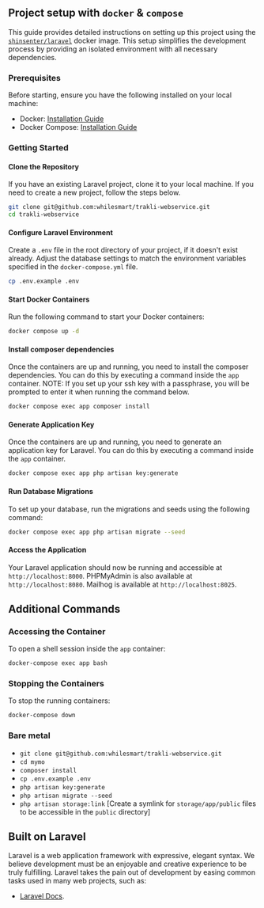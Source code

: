 ## Project setup with `docker` & `compose`

This guide provides detailed instructions on setting up this project using the [`shinsenter/laravel`](https://hub.docker.com/r/shinsenter/php) docker image. This setup simplifies the development process by providing an isolated environment with all necessary dependencies.

### Prerequisites

Before starting, ensure you have the following installed on your local machine:

- Docker: [Installation Guide](https://docs.docker.com/get-docker/)
- Docker Compose: [Installation Guide](https://docs.docker.com/compose/install/)

### Getting Started

#### Clone the Repository

If you have an existing Laravel project, clone it to your local machine. If you need to create a new project, follow the steps below.

```sh
git clone git@github.com:whilesmart/trakli-webservice.git
cd trakli-webservice
```

#### Configure Laravel Environment

Create a `.env` file in the root directory of your project, if it doesn't exist already. Adjust the database settings to match the environment variables specified in the `docker-compose.yml` file.

```sh
cp .env.example .env
```

#### Start Docker Containers

Run the following command to start your Docker containers:

```sh
docker compose up -d
```

#### Install composer dependencies

Once the containers are up and running, you need to install the composer dependencies. You can do this by executing a command inside the `app` container.
NOTE: If you set up your ssh key with a passphrase, you will be prompted to enter it when running the command below.

```sh
docker compose exec app composer install
```

#### Generate Application Key

Once the containers are up and running, you need to generate an application key for Laravel. You can do this by executing a command inside the `app` container.

```sh
docker compose exec app php artisan key:generate
```

#### Run Database Migrations

To set up your database, run the migrations and seeds using the following command:

```sh
docker compose exec app php artisan migrate --seed
```

#### Access the Application

Your Laravel application should now be running and accessible at `http://localhost:8000`.
PHPMyAdmin is also available at `http://localhost:8080`.
Mailhog is available at `http://localhost:8025`.

## Additional Commands

### Accessing the Container

To open a shell session inside the `app` container:

```sh
docker-compose exec app bash
```

### Stopping the Containers

To stop the running containers:

```sh
docker-compose down
```
### Bare metal

- `git clone git@github.com:whilesmart/trakli-webservice.git`
- `cd mymo`
- `composer install`
- `cp .env.example .env`
- `php artisan key:generate`
- `php artisan migrate --seed`
- `php artisan storage:link` [Create a symlink for `storage/app/public` files to be accessible in the `public` directory]

## Built on Laravel

Laravel is a web application framework with expressive, elegant syntax. We believe development must be an enjoyable and creative experience to be truly fulfilling. Laravel takes the pain out of development by easing common tasks used in many web projects, such as:

- [Laravel Docs](https://laravel.com/docs/).
